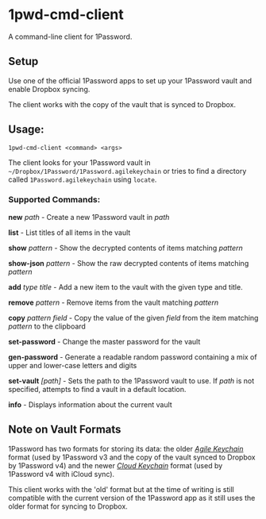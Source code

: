 1pwd-cmd-client
===============

A command-line client for 1Password.

## Setup

Use one of the official 1Password apps to set up your 1Password vault
and enable Dropbox syncing.

The client works with the copy of the vault that is synced to Dropbox.

## Usage:
`1pwd-cmd-client <command> <args>`

The client looks for your 1Password vault in `~/Dropbox/1Password/1Password.agilekeychain` or
tries to find a directory called `1Password.agilekeychain` using `locate`.

### Supported Commands:

**new** _path_ - Create a new 1Password vault in _path_

**list** - List titles of all items in the vault
 
**show** _pattern_ - Show the decrypted contents of items matching _pattern_

**show-json** _pattern_ - Show the raw decrypted contents of items matching _pattern_
 
**add** _type_ _title_ - Add a new item to the vault with the given type and title.

**remove** _pattern_ - Remove items from the vault matching _pattern_
 
**copy** _pattern_ _field_ - Copy the value of the given _field_ from the item matching _pattern_ to the clipboard

**set-password** - Change the master password for the vault

**gen-password** - Generate a readable random password containing a mix of upper and lower-case letters and digits

**set-vault** _[path]_ - Sets the path to the 1Password vault to use. If _path_ is not specified, attempts to find a vault in a default location.

**info** - Displays information about the current vault

## Note on Vault Formats

1Password has two formats for storing its data: the older [_Agile Keychain_](http://help.agilebits.com/1Password3/agile_keychain_design.html) format (used by 1Password v3
and the copy of the vault synced to Dropbox by 1Password v4) and the newer [_Cloud Keychain_](http://learn.agilebits.com/1Password4/Security/keychain-design.html) format
(used by 1Password v4 with iCloud sync).

This client works with the 'old' format but at the time of writing is still compatible with
the current version of the 1Password app as it still uses the older format for syncing to Dropbox.
